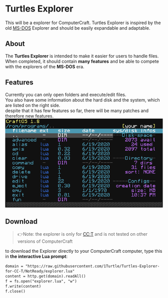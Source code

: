 # Turtles Explorer
This will be a explorer for ComputerCraft. Turtles Explorer is inspired by the old  [MS-DOS](https://en.wikipedia.org/wiki/MS-DOS) Explorer and should be easily expandable and adaptable.

About
-----
The **Turtles Explorer** is intended to make it easier for users to handle files.   
When completed, it should contain **many features** and be able to compete with the explorers of the **MS-DOS** era.

Features
--------
Currently you can only open folders and execute/edit files.  
You also have some information about the hard disk and the system, which are listed on the right side.  
despite that it has few features so far, there will be many patches and therefore new features.
![Alt Text](/screenshot.png "Screenshot of Turtles Explorer")

Download
--------
> 👉Note: the explorer is only for [CC:T](https://github.com/SquidDev-CC/CC-Tweaked) and is not tested on other versions of ComputerCraft

to download the Explorer directly to your ComputerCraft computer, type this in **the interactive Lua prompt**:

```
domain = "https://raw.githubusercontent.com/1Turtle/Turtles-Explorer-for-CC-T/NotReady/explorer.lua"
content = http.get(domain).readAll()
f = fs.open("explorer.lua", "w")
f.write(content)
f.close()
```
